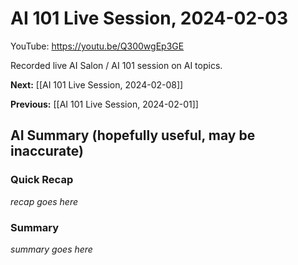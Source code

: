 # AI 101 Live Session, 2024-02-03

YouTube: <https://youtu.be/Q300wgEp3GE>

Recorded live AI Salon / AI 101 session on AI topics.

**Next:** [[AI 101 Live Session, 2024-02-08]]

**Previous:** [[AI 101 Live Session, 2024-02-01]]

## AI Summary (hopefully useful, may be inaccurate)

### Quick Recap

_recap goes here_
### Summary

_summary goes here_

